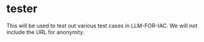 # tester
This will be used to test out various test cases in LLM-FOR-IAC.
We will not include the URL for anonymity.
